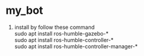 # my_bot
1. install by follow these command 
    <br>sudo apt install ros-humble-gazebo-*
    <br>sudo apt install ros-humble-controller-*
    <br>sudo apt install ros-humble-controller-manager-*
